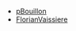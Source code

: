 * [pBouillon](https://github.com/pBouillon)
* [FlorianVaissiere](https://github.com/FlorianVaissiere)
